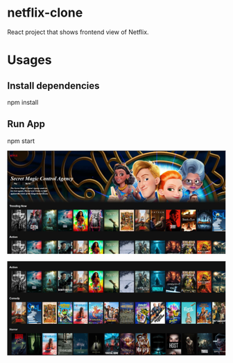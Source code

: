 # netflix-clone
React project that shows frontend view of Netflix.


# Usages

## Install dependencies
npm install

## Run App
npm start

![Screenshot1](https://github.com/iamvedprakash/netflix-clone/blob/main/Demo/snap1.JPG?raw=true)

![Screenshot2](https://github.com/iamvedprakash/netflix-clone/blob/main/Demo/snap2.JPG?raw=true)
